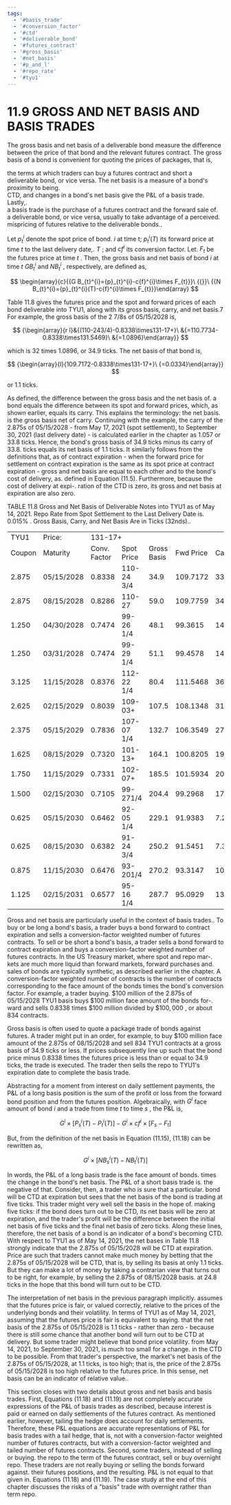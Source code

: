 ```yaml
---
tags:
  - '#basis_trade'
  - '#conversion_factor'
  - '#ctd'
  - '#deliverable_bond'
  - '#futures_contract'
  - '#gross_basis'
  - '#net_basis'
  - '#p_and_l'
  - '#repo_rate'
  - '#tyu1'
---
```

# 11.9 GROSS AND NET BASIS AND BASIS TRADES  

The gross basis and net basis of a deliverable bond measure the difference between the price of that bond and the relevant futures contract. The gross basis of a bond is convenient for quoting the prices of packages, that is,  

the terms at which traders can buy a futures contract and short a deliverable bond, or vice versa. The net basis is a measure of a bond's proximity to being.   
CTD, and changes in a bond's net basis give the P&L of a basis trade. Lastly,.   
a basis trade is the purchase of a futures contract and the forward sale of.   
a deliverable bond, or vice versa, usually to take advantage of a perceived.   
mispricing of futures relative to the deliverable bonds..  

Let $p_{t}^{i}$ denote the spot price of bond. $i$ at time t; $p_{t}^{i}(T)$ its forward price at time $t$ to the last delivery date,. $T$ ; and $c f^{i}$ its conversion factor. Let. $F_{t}$ be the futures price at time $t$ . Then, the gross basis and net basis of bond $i$ at time $t$ $G B_{t}^{i}$ and $N B_{t}^{i}$ , respectively, are defined as,  

$$
\begin{array}{c}{{G B_{t}^{i}={p}_{t}^{i}-c{f}^{i}\times F_{t}}}\ {{}}\ {{N B_{t}^{i}={p}_{t}^{i}(T)-c{f}^{i}\times F_{t}}}\end{array}
$$  

Table 11.8 gives the futures price and the spot and forward prices of each bond deliverable into TYU1, along with its gross basis, carry, and net basis.7 For example, the gross basis of the 2 7/8s of 05/15/2028 is,  

$$
{\begin{array}{r l}&{(110-243/4)-0.8338\times131-17+}\ &{=110.7734-0.8338\times131.5469}\ &{=1.0896}\end{array}}
$$  

which is 32 times 1.0896, or 34.9 ticks. The net basis of that bond is,  

$$
{\begin{array}{l}{109.7172-0.8338\times131-17+}\ {=0.0334}\end{array}}
$$  

or 1.1 ticks.  

As defined, the difference between the gross basis and the net basis of. a bond equals the difference between its spot and forward prices, which, as shown earlier, equals its carry. This explains the terminology: the net basis. is the gross basis net of carry. Continuing with the example, the carry of the 2.875s of 05/15/2028 - from May 17, 2021 (spot settlement), to September 30, 2021 (last delivery date) - is calculated earlier in the chapter as 1.057 or 33.8 ticks. Hence, the bond's gross basis of 34.9 ticks minus its carry of 33.8. ticks equals its net basis of 1.1 ticks. It similarly follows from the definitions that, as of contract expiration - when the forward price for settlement on contract expiration is the same as its spot price at contract expiration - gross and net basis are equal to each other and to the bond's cost of delivery, as. defined in Equation (11.5). Furthermore, because the cost of delivery at expi-. ration of the CTD is zero, its gross and net basis at expiration are also zero.  

TABLE 11.8 Gross and Net Basis of Deliverable Notes into TYU1 as of May 14, 2021. Repo Rate from Spot Settlement to the Last Delivery Date is. $0.015\%$ . Gross Basis, Carry, and Net Basis Are in Ticks (32nds)..   


<html><body><table><tr><td>TYU1</td><td>Price:</td><td colspan="6">131-17+</td></tr><tr><td>Coupon</td><td>Maturity</td><td>Conv. Factor</td><td>Spot Price</td><td>Gross Basis</td><td>Fwd Price</td><td>Carry</td><td>Net Basis</td></tr><tr><td>2.875</td><td>05/15/2028</td><td>0.8338</td><td>110-24 3/4</td><td>34.9</td><td>109.7172</td><td>33.8</td><td>1.1</td></tr><tr><td>2.875</td><td>08/15/2028</td><td>0.8286</td><td>110-27</td><td>59.0</td><td>109.7759</td><td>34.2</td><td>24.8</td></tr><tr><td>1.250</td><td>04/30/2028</td><td>0.7474</td><td>99-26 1/4</td><td>48.1</td><td>99.3615</td><td>14.7</td><td>33.4</td></tr><tr><td>1.250</td><td>03/31/2028</td><td>0.7474</td><td>99-29 1/4</td><td>51.1</td><td>99.4578</td><td>14.6</td><td>36.5</td></tr><tr><td>3.125</td><td>11/15/2028</td><td>0.8376</td><td>112-22 1/4</td><td>80.4</td><td>111.5468</td><td>36.8</td><td>43.6</td></tr><tr><td>2.625</td><td>02/15/2029</td><td>0.8039</td><td>109-03+</td><td>107.5</td><td>108.1348</td><td>31.2</td><td>76.3</td></tr><tr><td>2.375</td><td>05/15/2029</td><td>0.7836</td><td>107-07 1/4</td><td>132.7</td><td>106.3549</td><td>27.9</td><td>104.8</td></tr><tr><td>1.625</td><td>08/15/2029</td><td>0.7320</td><td>101-13+</td><td>164.1</td><td>100.8205</td><td>19.2</td><td>144.9</td></tr><tr><td>1.750</td><td>11/15/2029</td><td>0.7331</td><td>102-07+</td><td>185.5</td><td>101.5934</td><td>20.5</td><td>165.0</td></tr><tr><td>1.500</td><td>02/15/2030</td><td>0.7105</td><td>99-271/4</td><td>204.4</td><td>99.2968</td><td>17.8</td><td>186.6</td></tr><tr><td>0.625</td><td>05/15/2030</td><td>0.6462</td><td>92-05 1/4</td><td>229.1</td><td>91.9383</td><td>7.2</td><td>221.8</td></tr><tr><td>0.625</td><td>08/15/2030</td><td>0.6382</td><td>91-24 3/4</td><td>250.2</td><td>91.5451</td><td>7.3</td><td>242.9</td></tr><tr><td>0.875</td><td>11/15/2030</td><td>0.6476</td><td>93-201/4</td><td>270.2</td><td>93.3147</td><td>10.2</td><td>260.0</td></tr><tr><td>1.125</td><td>02/15/2031</td><td>0.6577</td><td>95-16 1/4</td><td>287.7</td><td>95.0929</td><td>13.3</td><td>274.4</td></tr></table></body></html>  

Gross and net basis are particularly useful in the context of basis trades.. To buy or be long a bond's basis, a trader buys a bond forward to contract expiration and sells a conversion-factor weighted number of futures contracts. To sell or be short a bond's basis, a trader sells a bond forward to contract expiration and buys a conversion-factor weighted number of futures contracts. In the US Treasury market, where spot and repo mar-. kets are much more liquid than forward markets, forward purchases and. sales of bonds are typically synthetic, as described earlier in the chapter. A conversion-factor weighted number of contracts is the number of contracts corresponding to the face amount of the bonds times the bond's conversion factor. For example, a trader buying. $\$100$ million of the 2.875s of 05/15/2028 TYU1 basis buys $\$100$ million face amount of the bonds for-. ward and sells 0.8338 times $\$100$ million divided by $\$100,000$ , or about 834 contracts.  

Gross basis is often used to quote a package trade of bonds against futures. A trader might put in an order, for example, to buy $\$100$ million face amount of the 2.875s of $08/15/2028$ and sell 834 TYU1 contracts at a gross basis of 34.9 ticks or less. If prices subsequently line up such that the bond price minus 0.8338 times the futures price is less than or equal to 34.9 ticks, the trade is executed. The trader then sells the repo to TYU1's expiration date to complete the basis trade.  

Abstracting for a moment from interest on daily settlement payments, the P&L of a long basis position is the sum of the profit or loss from the forward bond position and from the futures position. Algebraically, with $G^{i}$ face amount of bond $i$ and a trade from time $t$ to time $s$ , the $\mathrm{P}\&\mathrm{L}$ is,  

$$
G^{i}\times[P_{s}^{i}(T)-P_{t}^{i}(T)]-G^{i}\times c f^{i}\times[F_{s}-F_{t}]
$$  

But, from the definition of the net basis in Equation (11.15), (11.18) can be rewritten as,  

$$
G^{i}\times[N B_{s}^{i}(T)-N B_{t}^{i}(T)]
$$  

In words, the $\mathrm{P}\&\mathrm{L}$ of a long basis trade is the face amount of bonds. times the change in the bond's net basis. The P&L of a short basis trade is. the negative of that. Consider, then, a trader who is sure that a particular. bond will be CTD at expiration but sees that the net basis of the bond is trading at five ticks. This trader might very well sell the basis in the hope of. making five ticks: if the bond does turn out to be CTD, its net basis will be zero at expiration, and the trader's profit will be the difference between the initial net basis of five ticks and the final net basis of zero ticks. Along these lines, therefore, the net basis of a bond is an indicator of a bond's becoming CTD. With respect to TYU1 as of May 14, 2021, the net bases in Table 11.8 strongly indicate that the 2.875s of 05/15/2028 will be CTD at expiration. Price are such that traders cannot make much money by betting that the 2.875s of 05/15/2028 will be CTD, that is, by selling its basis at only 1.1 ticks. But they can make a lot of money by taking a contrarian view that turns out to be right, for example, by selling the 2.875s of 08/15/2028 basis. at 24.8 ticks in the hope that this bond will turn out to be CTD.  

The interpretation of net basis in the previous paragraph implicitly. assumes that the futures price is fair, or valued correctly, relative to the prices of the underlying bonds and their volatility. In terms of TYU1 as of May 14, 2021, assuming that the futures price is fair is equivalent to saying. that the net basis of the 2.875s of 05/15/2028 is 1.1 ticks - rather than zero - because there is still some chance that another bond will turn out to be CTD at delivery. But some trader might believe that bond price volatility. from May 14, 2021, to September 30, 2021, is much too small for a change. in the CTD to be possible. From that trader's perspective, the market's net basis of the 2.875s of 05/15/2028, at 1.1 ticks, is too high; that is, the price of the 2.875s of 05/15/2028 is too high relative to the futures price. In this sense, net basis can be an indicator of relative value..  

This section closes with two details about gross and net basis and basis trades. First, Equations (11.18) and (11.19) are not completely accurate expressions of the P&L of basis trades as described, because interest is paid or earned on daily settlements of the futures contract. As mentioned earlier, however, tailing the hedge does account for daily settlements. Therefore, these P&L equations are accurate representations of P&L for basis trades with a tail hedge, that is, not with a conversion-factor weighted number of futures contracts, but with a conversion-factor weighted and tailed number of futures contracts. Second, some traders, instead of selling or buying. the repo to the term of the futures contract, sell or buy overnight repo. These traders are not really buying or selling the bonds forward against. their futures positions, and the resulting. $\mathrm{P}\&\mathrm{L}$ is not equal to that given in. Equations (11.18) and (11.19). The case study at the end of this chapter discusses the risks of a "basis" trade with overnight rather than term repo.  
